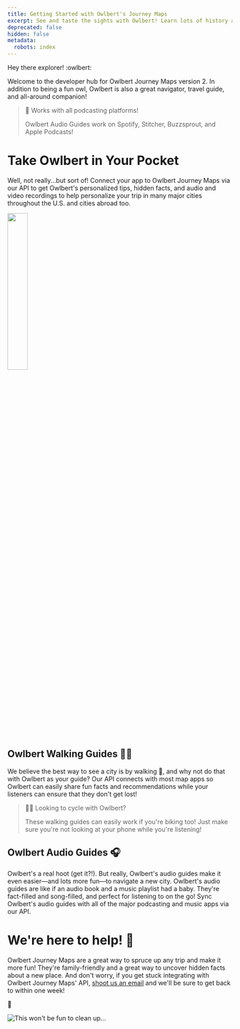 ```yaml
---
title: Getting Started with Owlbert's Journey Maps
excerpt: See and taste the sights with Owlbert! Learn lots of history and fun facts :)
deprecated: false
hidden: false
metadata:
  robots: index
---
```

Hey there explorer! :owlbert:

Welcome to the developer hub for Owlbert Journey Maps version 2. In addition to being a fun owl, <Glossary>Owlbert</Glossary> is also a great navigator, travel guide, and all-around companion!

> 📘 Works with all podcasting platforms!
>
> Owlbert Audio Guides work on Spotify, Stitcher, Buzzsprout, and Apple Podcasts!

# Take Owlbert in Your Pocket

Well, not really...but sort of! Connect your app to Owlbert Journey Maps via our API to get Owlbert's personalized tips, hidden facts, and audio and video recordings to help personalize your trip in many major cities throughout the U.S. and cities abroad too.

<Image border={false} src="https://files.readme.io/f731c62-Sports.psd.png" align="center" width="30% " />

## Owlbert Walking Guides 🚶‍♀️

We believe the best way to see a city is by walking 👣, and why not do that with Owlbert as your guide? Our API connects with most map apps so Owlbert can easily share fun facts and recommendations while your listeners can ensure that they don't get lost!

> 🚴‍♀️ Looking to cycle with Owlbert?
>
> These walking guides can easily work if you're biking too! Just make sure you're not looking at your phone while you're listening!

## Owlbert Audio Guides 🎧

Owlbert's a real hoot (get it?!). But really, Owlbert's audio guides make it even easier—and lots more fun—to navigate a new city. Owlbert's audio guides are like if an audio book and a music playlist had a baby. They're fact-filled and song-filled, and perfect for listening to on the go! Sync Owlbert's audio guides with all of the major podcasting and music apps via our API.

<Podcasts />

# We're here to help! 🙌

Owlbert Journey Maps are a great way to spruce up any trip and make it more fun! They're family-friendly and a great way to uncover hidden facts about a new place. And don't worry, if you get stuck integrating with Owlbert Journey Maps' API, [shoot us an email](mailto:support@readme.io) and we'll be sure to get back to within one week!

:blue_heart:

<Image border={false} src="https://owlbert.io/images/popper.gif" alt="This won't be fun to clean up..." />